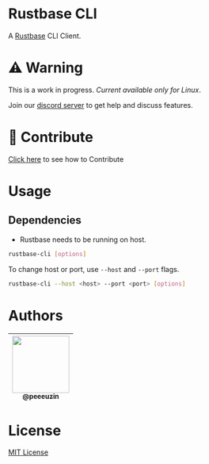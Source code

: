 # Rustbase CLI
A [Rustbase](https://github.com/rustbase/rustbase) CLI Client.

# ⚠️ Warning
This is a work in progress. *Current available only for Linux*.

Join our [discord server](https://discord.gg/m5ZzWPumbd) to get help and discuss features.

# 🔗 Contribute
[Click here](./CONTRIBUTING.md) to see how to Contribute

# Usage
## Dependencies
 -  Rustbase needs to be running on host.


```bash
rustbase-cli [options]
```

To change host or port, use `--host` and `--port` flags.

```bash
rustbase-cli --host <host> --port <port> [options]
```

# Authors
<div align="center">

| [<img src="https://github.com/peeeuzin.png?size=115" width=115><br><sub>@peeeuzin</sub>](https://github.com/peeeuzin) |
| :-------------------------------------------------------------------------------------------------------------------: |

</div>


# License
[MIT License](./LICENSE)
